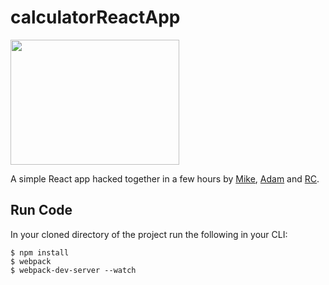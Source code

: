 # calculatorReactApp

<img src="https://uproxx.files.wordpress.com/2014/08/colbert-calculator.gif?w=650" width="270" height="200">

A simple React app hacked together in a few hours by [Mike](https://github.com/mikeadossi), [Adam](https://github.com/AdamB37) and [RC](https://github.com/GeneralMeow). 

## Run Code
In your cloned directory of the project run the following in your CLI:

```
$ npm install
$ webpack
$ webpack-dev-server --watch

```

